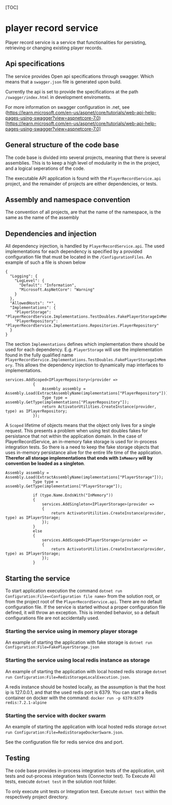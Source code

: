 [TOC]

# player record service
  
Player record service is a service that functionalities for persisting, retrieving or
changing existing player records. 


## Api specifications
  
The service provides Open api specifications through swagger. Which means that a `swagger.json` file is
generated upon build.

Currently the api is set to provide the specifications at the path `/swagger/index.html` in development
enviroments.

For more information on swagger configuration in .net, see (https://learn.microsoft.com/en-us/aspnet/core/tutorials/web-api-help-pages-using-swagger?view=aspnetcore-7.0)[https://learn.microsoft.com/en-us/aspnet/core/tutorials/web-api-help-pages-using-swagger?view=aspnetcore-7.0]

## General structure of the code base

The code base is divided into several projects, meaning that there is several assemblies. This is to keep a high level of
modularity in the in the project, and a logical seperations of the code.
  
The executable API application is found with the `PlayerRecordService.api` project, and the remainder of projects
are either dependencies, or tests.

## Assembly and namespace convention
The  convention of all projects, are that the name of the namespace, is the same as the name of the assembly

## Dependencies and injection
All dependency injection, is handled by  `PlayerRecordService.api`.
The used implementations for each dependency is specified by a provided configuration
file that must be located in the `/ConfigurationFiles`. An example of such a file is shown below  
  
```
{
  "Logging": {
    "LogLevel": {
      "Default": "Information",
      "Microsoft.AspNetCore": "Warning"
    }
  },
  "AllowedHosts": "*",
  "Implementations": {
    "PlayerStorage": "PlayerRecordService.Implementations.TestDoubles.FakePlayerStorageInMemory",
    "PlayerRepository": "PlayerRecordService.Implementations.Repositories.PlayerRepository"
  }
}

```
The section `Implementations` defines which implementation there should be used for each dependency.
E.g. `PlayerStorage` will use the implementation found in the fully qualified name `PlayerRecordService.Implementations.TestDoubles.FakePlayerStorageInMemory`.
This allows the dependency injection to dynamically map interfaces to implementations. 
```
services.AddScoped<IPlayerRepository>(provider =>
            {
                Assembly assembly = Assembly.Load(ExtractAssemblyName(implementations["PlayerRepository"]));
                Type type = assembly.GetType(implementations["PlayerRepository"]);
                return ActivatorUtilities.CreateInstance(provider, type) as IPlayerRepository;
            });
```
A `Scoped` lifetime of objects means that the object only lives for a single request. This presents a problem when using test doubles
fakes for persistance that not within the application domain. In the case of PlayerRecordService, an in-memory fake storage is used for in-process integration tests. So there is a 
need to keep the fake storage objects that uses in-memory persistance alive for the entire life time of the application. **Therefor all storage implementations  that ends with `InMemory` will by convention be loaded as a singleton**.
```
Assembly assembly = Assembly.Load(ExtractAssemblyName(implementations["PlayerStorage"]));
            Type type = assembly.GetType(implementations["PlayerStorage"]);

            if (type.Name.EndsWith("InMemory"))
            {
                services.AddSingleton<IPlayerStorage>(provider =>
                {
                    return ActivatorUtilities.CreateInstance(provider, type) as IPlayerStorage;
                });
            }
            else
            {
                services.AddScoped<IPlayerStorage>(provider =>
                {
                    return ActivatorUtilities.CreateInstance(provider, type) as IPlayerStorage;
                });
            }
```

## Starting the service
To start application execution the command `dotnet run Configuration:File=<Configuration file name>` from
the solution root, or from the project root of the `PlayerRecordService.api`.
There are no default configuration file. If the service is started without a proper configuration file defined,
it will throw an exception. This is intended behavior, so a default configurations file are not accidentally used.

### Starting the service using in memory player storage
An example of starting the application with fake storage is `dotnet run Configuration:File=FakePlayerStorage.json`

### Starting the service using local redis instance as storage
An example of starting the application with local hosted redis storage `dotnet run Configuration:File=RedisStorageLocalExecution.json`.

A redis instance should be hosted locally, as  the assumption is that the host ip is 127.0.0.1, and that the used redis port is
6379. You can start a Redis container on docker with the command:  ```docker run -p 6379:6379  redis:7.2.1-alpine```

### Starting the service with docker swarm
An example of starting the application with local hosted redis storage `dotnet run Configuration:File=RedisStorageDockerSwarm.json`.

See the configuration file for redis service dns and port.

## Testing
The code base provides in-process integration tests of the application, unit tests and out-process integration
tests (Connector test).
To Execute All tests, execute `dotnet test` in the solution root folder.

To only execute unit tests or Integration test. Execute `dotnet test` within the respectively project directory. 

